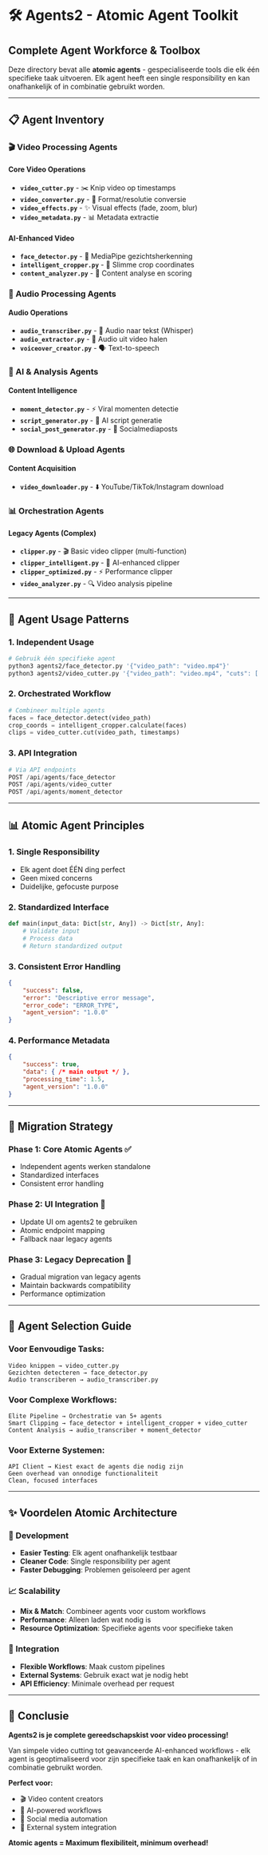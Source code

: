 # 🛠️ Agents2 - Atomic Agent Toolkit

## **Complete Agent Workforce & Toolbox**

Deze directory bevat alle **atomic agents** - gespecialiseerde tools die elk één specifieke taak uitvoeren. Elk agent heeft een single responsibility en kan onafhankelijk of in combinatie gebruikt worden.

---

## **📋 Agent Inventory**

### **🎬 Video Processing Agents**

#### **Core Video Operations**
- **`video_cutter.py`** - ✂️ Knip video op timestamps
- **`video_converter.py`** - 🔄 Format/resolutie conversie 
- **`video_effects.py`** - ✨ Visual effects (fade, zoom, blur)
- **`video_metadata.py`** - 📊 Metadata extractie

#### **AI-Enhanced Video**
- **`face_detector.py`** - 👤 MediaPipe gezichtsherkenning
- **`intelligent_cropper.py`** - 🎯 Slimme crop coordinates
- **`content_analyzer.py`** - 🧠 Content analyse en scoring

### **🎵 Audio Processing Agents**

#### **Audio Operations**
- **`audio_transcriber.py`** - 📝 Audio naar tekst (Whisper)
- **`audio_extractor.py`** - 🎵 Audio uit video halen
- **`voiceover_creator.py`** - 🗣️ Text-to-speech

### **🧠 AI & Analysis Agents**

#### **Content Intelligence**
- **`moment_detector.py`** - ⚡ Viral momenten detectie
- **`script_generator.py`** - 📝 AI script generatie
- **`social_post_generator.py`** - 📱 Socialmediaposts

### **🌐 Download & Upload Agents**

#### **Content Acquisition**
- **`video_downloader.py`** - ⬇️ YouTube/TikTok/Instagram download

### **📊 Orchestration Agents**

#### **Legacy Agents (Complex)**
- **`clipper.py`** - 🎬 Basic video clipper (multi-function)
- **`clipper_intelligent.py`** - 🤖 AI-enhanced clipper
- **`clipper_optimized.py`** - ⚡ Performance clipper
- **`video_analyzer.py`** - 🔍 Video analysis pipeline

---

## **🚀 Agent Usage Patterns**

### **1. Independent Usage**
```bash
# Gebruik één specifieke agent
python3 agents2/face_detector.py '{"video_path": "video.mp4"}'
python3 agents2/video_cutter.py '{"video_path": "video.mp4", "cuts": [...]}'
```

### **2. Orchestrated Workflow**
```python
# Combineer multiple agents
faces = face_detector.detect(video_path)
crop_coords = intelligent_cropper.calculate(faces)
clips = video_cutter.cut(video_path, timestamps)
```

### **3. API Integration**
```python
# Via API endpoints
POST /api/agents/face_detector
POST /api/agents/video_cutter
POST /api/agents/moment_detector
```

---

## **📊 Atomic Agent Principles**

### **1. Single Responsibility**
- Elk agent doet ÉÉN ding perfect
- Geen mixed concerns
- Duidelijke, gefocuste purpose

### **2. Standardized Interface**
```python
def main(input_data: Dict[str, Any]) -> Dict[str, Any]:
    # Validate input
    # Process data  
    # Return standardized output
```

### **3. Consistent Error Handling**
```json
{
    "success": false,
    "error": "Descriptive error message",
    "error_code": "ERROR_TYPE",
    "agent_version": "1.0.0"
}
```

### **4. Performance Metadata**
```json
{
    "success": true,
    "data": { /* main output */ },
    "processing_time": 1.5,
    "agent_version": "1.0.0"
}
```

---

## **🔧 Migration Strategy**

### **Phase 1: Core Atomic Agents** ✅
- Independent agents werken standalone
- Standardized interfaces
- Consistent error handling

### **Phase 2: UI Integration** 🔄
- Update UI om agents2 te gebruiken
- Atomic endpoint mapping
- Fallback naar legacy agents

### **Phase 3: Legacy Deprecation** 📅
- Gradual migration van legacy agents
- Maintain backwards compatibility
- Performance optimization

---

## **🎯 Agent Selection Guide**

### **Voor Eenvoudige Tasks:**
```text
Video knippen → video_cutter.py
Gezichten detecteren → face_detector.py
Audio transcriberen → audio_transcriber.py
```

### **Voor Complexe Workflows:**
```text
Elite Pipeline → Orchestratie van 5+ agents
Smart Clipping → face_detector + intelligent_cropper + video_cutter
Content Analysis → audio_transcriber + moment_detector
```

### **Voor Externe Systemen:**
```text
API Client → Kiest exact de agents die nodig zijn
Geen overhead van onnodige functionaliteit
Clean, focused interfaces
```

---

## **✨ Voordelen Atomic Architecture**

### **🔧 Development**
- **Easier Testing**: Elk agent onafhankelijk testbaar
- **Cleaner Code**: Single responsibility per agent
- **Faster Debugging**: Problemen geïsoleerd per agent

### **📈 Scalability**
- **Mix & Match**: Combineer agents voor custom workflows
- **Performance**: Alleen laden wat nodig is
- **Resource Optimization**: Specifieke agents voor specifieke taken

### **🔗 Integration**
- **Flexible Workflows**: Maak custom pipelines
- **External Systems**: Gebruik exact wat je nodig hebt
- **API Efficiency**: Minimale overhead per request

---

## **🎪 Conclusie**

**Agents2 is je complete gereedschapskist voor video processing!**

Van simpele video cutting tot geavanceerde AI-enhanced workflows - elk agent is geoptimaliseerd voor zijn specifieke taak en kan onafhankelijk of in combinatie gebruikt worden.

**Perfect voor:**
- 🎬 Video content creators
- 🤖 AI-powered workflows  
- 📱 Social media automation
- 🔗 External system integration

**Atomic agents = Maximum flexibiliteit, minimum overhead!**